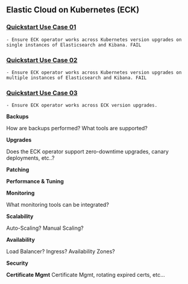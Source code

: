 ## Elastic Cloud on Kubernetes (ECK)

### [Quickstart Use Case 01](https://github.com/nycpivot/elastic-cloud-kubernetes/edit/main/usecases/quickstarts/use-case-01/)

	- Ensure ECK operator works across Kubernetes version upgrades on single instances of Elasticsearch and Kibana. FAIL

### [Quickstart Use Case 02](https://github.com/nycpivot/elastic-cloud-kubernetes/edit/main/usecases/quickstarts/use-case-02/)

	- Ensure ECK operator works across Kubernetes version upgrades on multiple instances of Elasticsearch and Kibana. FAIL

### [Quickstart Use Case 03](https://github.com/nycpivot/elastic-cloud-kubernetes/edit/main/usecases/quickstarts/use-case-03/)

	- Ensure ECK operator works across ECK version upgrades.


	
**Backups**

How are backups performed? What tools are supported?

**Upgrades**

Does the ECK operator support zero-downtime upgrades, canary deployments, etc..?

**Patching**

**Performance & Tuning**

**Monitoring**

What monitoring tools can be integrated?

**Scalability**

Auto-Scaling? Manual Scaling?

**Availability**

Load Balancer? Ingress? Availability Zones?

**Security**

**Certificate Mgmt**
Certificate Mgmt, rotating expired certs, etc...
